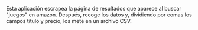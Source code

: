 Esta aplicación escrapea la página de resultados que aparece al buscar "juegos" en amazon. Después, recoge los datos y, dividiendo por comas los campos titulo y precio, los mete en un archivo CSV.
